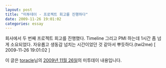 ```yaml
---
layout: post
title: "미투데이 - 프로젝트 회고를 진행하다"
date: 2009-11-26 19:01:02
categories: essay
---
```


회사에서 두 번째 프로젝트 회고를 진행했다. Timeline 그리고 PMI 하는데 1시간 좀 넘게 소요되었다. 자유롭고 생동감 넘치는 시간이었던 것 같아서 뿌듯하다.(twi2me) [ 2009-11-26 19:01:02 ]

이 글은 [toracle](http://me2day.net/toracle)님의 [2009년 11월 26일](http://me2day.net/toracle/2009/11/26#19:01:02)의 미투데이 내용입니다.

